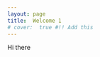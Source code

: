 ```yaml
---
layout: page
title:  Welcome 1
# cover:  true #!! Add this
---
```


<script>
    // In index2.html
if (window.innerWidth <= 480) {
    window.location = "index2.md";
}

// // In index1.html
// if (window.innerWidth >= 960) {
//     window.location = "index2.html";
// }
</script>

Hi there